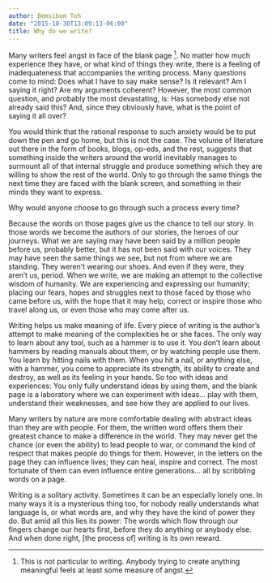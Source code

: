 ```yaml
---
author: Bemsibom Toh
date: "2015-10-30T13:09:13-06:00"
title: Why do we write?
---
```

Many writers feel angst in face of the blank page [^one]. No matter how much experience they have, or what kind of things they write, there is a feeling of inadequateness that accompanies the writing process. Many questions come to mind: Does what I have to say make sense? Is it relevant? Am I saying it right? Are my arguments coherent? However, the most common question, and probably the most devastating, is: Has somebody else not already said this? And, since they obviously have, what is the point of saying it all over?

You would think that the rational response to such anxiety would be to put down the pen and go home, but this is not the case. The volume of literature out there in the form of books, blogs, op-eds, and the rest, suggests that something inside the writers around the world inevitably manages to surmount all of that internal struggle and produce something which they are willing to show the rest of the world. Only to go through the same things the next time they are faced with the blank screen, and something in their minds they want to express.

Why would anyone choose to go through such a process every time?

Because the words on those pages give us the chance to tell our story. In those words we become the authors of our stories, the heroes of our journeys. What we are saying may have been said by a million people before us, probably better, but it has not been said with our voices. They may have seen the same things we see, but not from where we are standing. They weren’t wearing our shoes. And even if they were, they aren’t us, period. When we write, we are making an attempt to the collective wisdom of humanity. We are experiencing and expressing our humanity; placing our fears, hopes and struggles next to those faced by those who came before us, with the hope that it may help, correct or inspire those who travel along us, or even those who may come after us.

Writing helps us make meaning of life. Every piece of writing is the author’s attempt to make meaning of the complexities he or she faces. The only way to learn about any tool, such as a hammer is to use it. You don’t learn about hammers by reading manuals about them, or by watching people use them. You learn by hitting nails with them. When you hit a nail, or anything else, with a hammer, you come to appreciate its strength, its ability to create and destroy, as well as its feeling in your hands. So too with ideas and experiences: You only fully understand ideas by using them, and the blank page is a laboratory where we can experiment with ideas… play with them, understand their weaknesses, and see how they are applied to our lives.

Many writers by nature are more comfortable dealing with abstract ideas than they are with people. For them, the written word offers them their greatest chance to make a difference in the world. They may never get the chance (or even the ability) to lead people to war, or command the kind of respect that makes people do things for them. However, in the letters on the page they can influence lives; they can heal, inspire and correct. The most fortunate of them can even influence entire generations… all by scribbling words on a page.

Writing is a solitary activity. Sometimes it can be an especially lonely one. In many ways it is a mysterious thing too, for nobody really understands what language is, or what words are, and why they have the kind of power they do. But amid all this lies its power: The words which flow through our fingers change our hearts first, before they do anything or anybody else. And when done right, [the process of] writing is its own reward.


[^one]: This is not particular to writing. Anybody trying to create anything meaningful feels at least some measure of angst.

[^two]: Writing is not research. Research has to be original; writing, not so much. Neither does any other form of creation, for that matter. Just a little consolation for those who constantly beat themselves over not being able to produce anything “original”: You don’t have to (unless you are an academic writer, that is). Just say what you have to say. That you are the one saying it makes it original enough.
